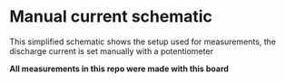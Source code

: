 # Manual current schematic

This simplified schematic shows the setup used for measurements, the discharge current is set manually with a potentiometer

**All measurements in this repo were made with this board**